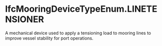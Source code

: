 IfcMooringDeviceTypeEnum.LINETENSIONER
======================================
A mechanical device used to apply a tensioning load to mooring lines to
improve vessel stability for port operations.


